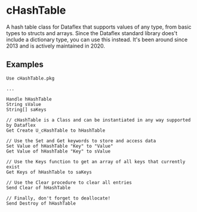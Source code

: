 # cHashTable
A hash table class for Dataflex that supports values of any type, from basic types to structs and arrays. Since the Dataflex standard library does't include a dictionary type, you can use this instead. It's been around since 2013 and is actively maintained in 2020.

## Examples

```dataflex
Use cHashTable.pkg

...

Handle hHashTable
String sValue
String[] saKeys

// cHashTable is a Class and can be instantiated in any way supported by Dataflex
Get Create U_cHashTable to hHashTable

// Use the Set and Get keywords to store and access data
Set Value of hHashTable "Key" to "Value"
Get Value of hHashTable "Key" to sValue

// Use the Keys function to get an array of all keys that currently exist
Get Keys of hHashTable to saKeys

// Use the Clear procedure to clear all entries
Send Clear of hHashTable

// Finally, don't forget to deallocate!
Send Destroy of hHashTable
```
